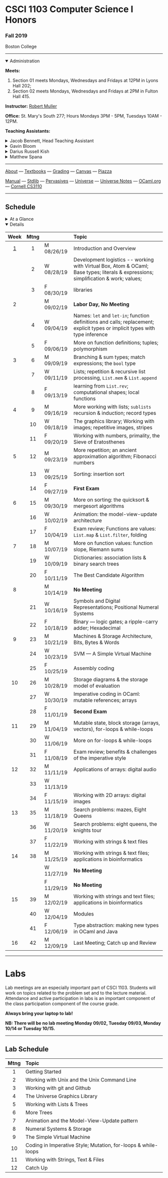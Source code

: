 # CSCI 1103 Computer Science I Honors

### Fall 2019

Boston College

---

<details open>
  <summary>Administration</summary>

**Meets:** 

1. Section 01 meets Mondays, Wednesdays and Fridays at 12PM in Lyons Hall 202;
2. Section 02 meets Mondays, Wednesdays and Fridays at 2PM in Fulton Hall 415.

**Instructor:** [Robert Muller](http://www.cs.bc.edu/~muller/)

**Office:** St. Mary's South 277; Hours Mondays 3PM - 5PM, Tuesdays 10AM - 12PM.

**Teaching Assistants:**

<details> <summary>Jacob Bennett, Head Teaching Assistant</summary>

+ **Section 01**: Higgins 280 Monday 4PM.
+ **Office Hours** Tuesdays 3PM -- 4:30PM, Thursdays **10:30AM -- 11:45AM, Fulton Hall 160.

</details>

<details> <summary>Gavin Bloom</summary>

+ **Section 04**: Higgins 280, Tuesday 6PM.
+ **Office Hours** Thursdays 9:30AM -- 11:30AM, Fridays 9:30AM -- 10:30AM, Fulton Hall 160.

</details>

<details><summary>Darius Russell Kish</summary>

+ **Section 03**: Higgins 275 Tuesday 5PM.
+ **Office Hours** Mondays 5PM -- 10PM **Devlin 009**, Tuesdays 6PM -- 7PM, Fulton Hall 160.

</details>

<details><summary>Matthew Spana</summary>

+ **Section 02**: Higgins 280 Monday 5PM.
+ **Office Hours** Fridays 2PM -- 4PM, Sundays 3PM -- 6PM, Fulton Hall 160.

</details>

</details>

---

[About](resources/about.md) — [Textbooks](resources/textbooks.md) — [Grading](resources/grading.md) — [Canvas](https://bostoncollege.instructure.com/courses/1601979/gradebook) — [Piazza](https://piazza.com/class/jzpxeqmmnxf2mv)

[Manual](http://caml.inria.fr/pub/docs/manual-ocaml/index.html) — [Stdlib](http://caml.inria.fr/pub/docs/manual-ocaml/stdlib.html) — [Pervasives](http://caml.inria.fr/pub/docs/manual-ocaml/libref/Pervasives.html) — [Universe](http://www.is.ocha.ac.jp/~asai/Universe/en/) — [Universe Notes](./resources/universe/README.md) — [OCaml.org](https://ocaml.org/) — [Cornell CS3110](https://www.cs.cornell.edu/courses/cs3110/2019fa/)

---

## Schedule

<details>
  <summary>At a Glance</summary>

  #### Month by Month

1. Learning to code, writing functions;
2. Bits, bytes & machines
3. Applications

#### Week by Week
1. Logisitics; base types and expressions
2. Naming; Writing Functions; Branching 
3. Repetition; Graphics; Lists
4. Repetition
5. Repetition
6. Animation; Model-View-Update
7. Algorithms
8. Digital Representations
9. Machines
10. Storage
11. Coding in Imperative Style
12. Strings, Text & Files
13. Applications
14. Designing & Implementing new Types

</details>

<details open>
  <summary>Details</summary>

| Week | Mtng |     | Topic  |
| :--: | :--: | :-- | :--------------------------------------- |
|  [1](https://github.com/BC-CSCI1103/Week01)  |  1   | M 08/26/19 | Introduction and Overview                |
|      |  2   | W 08/28/19 | Development logistics -- working with Virtual Box, Atom & OCaml; Base types; literals & expressions; simplification & work; values; |
|      |  3   | F 08/30/19 | libraries |
|  2   |      | M 09/02/19 | **Labor Day, No Meeting** |
|      |  4   | W 09/04/19 | Names: `let` and `let-in`; function definitions and calls; replacement; explicit types or implicit types with type inference |
|      |  5   | F 09/06/19 | More on function definitions; tuples; polymorphism |
|  3   |  6   | M 09/09/19 | Branching & sum types; match expressions; the `bool` type |
|      |  7   | W 09/11/19 | Lists; repetition & recursive list processing, `List.mem` & `List.append` |
|      |  8   | F 09/13/19 | learning from `List.rev`; computational shapes; local functions |
|  4   |  9   | M 09/16/19 | More working with lists; `sublists` recursion & induction; record types |
|      |  10  | W 09/18/19 | The graphics library; Working with images; repetitive images, stripes |
|      |  11  | F 09/20/19 | Working with numbers, primality, the Sieve of Eratosthenes |
|  5   |  12  | M 09/23/19 | More repetition; an ancient approximation algorithm; Fibonacci numbers |
|      |  13  | W 09/25/19 | Sorting: insertion sort |
|      |  14  | F 09/27/19 | **First Exam** |
|  6   |  15  | M 09/30/19 | More on sorting: the quicksort & mergesort algorithms |
|      |  16  | W 10/02/19 | Animation: the model-view-update architecture |
|      |  17  | F 10/04/19 | Exam review; Functions are values: `List.map` & `List.filter`, folding |
|  7   |  18  | M 10/07/19 | More on function values: function slope, Riemann sums |
|      |  19  | W 10/09/19 | Dictionaries: association lists & binary search trees |
|      |  20  | F 10/11/19 | The Best Candidate Algorithm |
|  8   |      | M 10/14/19 | **No Meeting** |
|      |  21  | W 10/16/19 | Symbols and Digital Representations; Positional Numeral Systems |
|      |  22  | F 10/18/19 | Binary — logic gates; a ripple-carry adder; Hexadecimal |
|  9   |  23  | M 10/21/19 | Machines & Storage Architecture, Bits, Bytes & Words |
|      |  24  | W 10/23/19 | SVM — A Simple Virtual Machine |
|      |  25  | F 10/25/19 | Assembly coding |
|  10  |  26  | M 10/28/19 | Storage diagrams & the storage model of evaluation |
|      |  27  | W 10/30/19 | Imperative coding in OCaml: mutable references; arrays |
|      |  28  | F 11/01/19 | **Second Exam** |
|  11  |  29  | M 11/04/19 | Mutable state, block storage (arrays, vectors), for-loops & while-loops |
|      |  30  | W 11/06/19 | More on for-loops & while-loops |
|      |  31  | F 11/08/19 | Exam review; benefits & challenges of the imperative style |
|  12  |  32  | M 11/11/19 | Applications of arrays: digital audio |
|      |  33  | W 11/13/19 |  |
|      |  34  | F 11/15/19 | Working with 2D arrays: digital images |
|  13  |  35  | M 11/18/19 | Search problems: mazes, Eight Queens |
|      |  36  | W 11/20/19 | Search problems: eight queens, the knights tour |
|      |  37  | F 11/22/19 | Working with strings & text files |
|  14  |  38  | M 11/25/19 | Working with strings & text files; applications in bioinformatics |
|      |      | W 11/27/19 | **No Meeting** |
|      |      | F 11/29/19 | **No Meeting** |
|  15  |  39  | M 12/02/19 | Working with strings and text files; applications in bioinformatics |
|      |  40  | W 12/04/19 | Modules |
|      |  41  | F 12/06/19 | Type abstraction: making new types in OCaml and Java |
|  16  |  42  | M 12/09/19 | Last Meeting; Catch up and Review |

</details>

---

# Labs

Lab meetings are an especially important part of CSCI 1103. Students will work on topics related to the problem set and to the lecture material. Attendance and active participation in labs is an important component of the class participation component of the course grade.

**Always bring your laptop to lab!**

**NB: There will be no lab meeting Monday 09/02, Tuesday 09/03, Monday 10/14 or Tuesday 10/15.**

---

## Lab Schedule

| Mtng | Topic                                                        |
| :--: | :----------------------------------------------------------- |
|  1   | Getting Started                                              |
|  2   | Working with Unix and the Unix Command Line                  |
|  3   | Working with git and Github                                  |
|  4   | The Universe Graphics Library                                |
|  5   | Working with Lists & Trees                                   |
|  6   | More Trees                                                   |
|  7   | Animation and the Model-View-Update pattern                  |
|  8   | Numeral Systems & Storage                                    |
|  9   | The Simple Virtual Machine                                   |
|  10  | Coding in Imperative Style; Mutation, for-loops & while-loops |
|  11  | Working with Strings, Text & Files                           |
|  12  | Catch Up                                                     |



